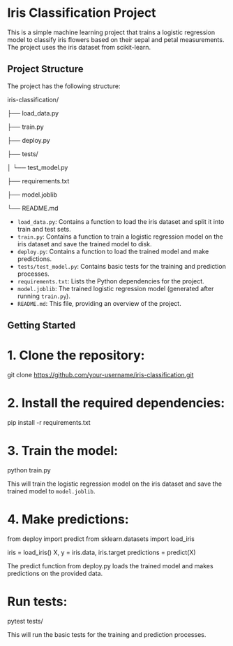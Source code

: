 # Iris Classification Project

This is a simple machine learning project that trains a logistic regression model to classify iris flowers based on their sepal and petal measurements. The project uses the iris dataset from scikit-learn.

## Project Structure

The project has the following structure:

iris-classification/

├── load_data.py

├── train.py

├── deploy.py

├── tests/

│ └── test_model.py

├── requirements.txt

├── model.joblib

└── README.md


- `load_data.py`: Contains a function to load the iris dataset and split it into train and test sets.
- `train.py`: Contains a function to train a logistic regression model on the iris dataset and save the trained model to disk.
- `deploy.py`: Contains a function to load the trained model and make predictions.
- `tests/test_model.py`: Contains basic tests for the training and prediction processes.
- `requirements.txt`: Lists the Python dependencies for the project.
- `model.joblib`: The trained logistic regression model (generated after running `train.py`).
- `README.md`: This file, providing an overview of the project.

## Getting Started

# 1. Clone the repository:

git clone https://github.com/your-username/iris-classification.git


# 2. Install the required dependencies:

pip install -r requirements.txt


# 3. Train the model:

python train.py


This will train the logistic regression model on the iris dataset and save the trained model to `model.joblib`.

# 4. Make predictions:

from deploy import predict
from sklearn.datasets import load_iris

iris = load_iris()
X, y = iris.data, iris.target
predictions = predict(X)


The predict function from deploy.py loads the trained model and makes predictions on the provided data.

# Run tests:

pytest tests/

This will run the basic tests for the training and prediction processes.
